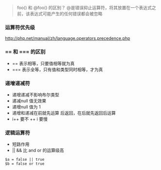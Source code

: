 > foo() 和 @foo() 的区别？
> @是错误抑止运算符，将其放置在一个表达式之前，该表达式可能产生的任何错误都会被忽略

### 运算符优先级
http://php.net/manual/zh/language.operators.precedence.php

### == 和 === 的区别
- == 表示相等，只要值相等就为真
- === 表示全等，只有值和类型同时相等，才为真

### 递增递减符
- 递增递减不影响布尔类型
- 递减null 值无效果
- 递增null 值为 1
- 递增和递减在前就先运算 后返回，在后就先返回后运算
- i++ 要不 ++ i 要慢 

### 逻辑运算符
- 短路作用
- || && 比 and or 的运算级高
```
$a = false || true
$b = false or true
```



